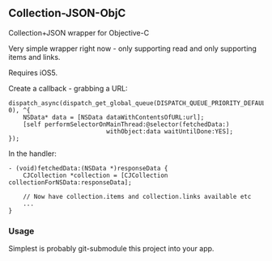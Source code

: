 ## Collection-JSON-ObjC

Collection+JSON wrapper for Objective-C

Very simple wrapper right now - only supporting read and only supporting items and links.

Requires iOS5.

Create a callback - grabbing a URL:

    dispatch_async(dispatch_get_global_queue(DISPATCH_QUEUE_PRIORITY_DEFAULT, 0), ^{
        NSData* data = [NSData dataWithContentsOfURL:url];
        [self performSelectorOnMainThread:@selector(fetchedData:)
                               withObject:data waitUntilDone:YES];
    });
    
In the handler:

    - (void)fetchedData:(NSData *)responseData {
        CJCollection *collection = [CJCollection collectionForNSData:responseData];
    
        // Now have collection.items and collection.links available etc
        ...
    }


### Usage

Simplest is probably git-submodule this project into your app.